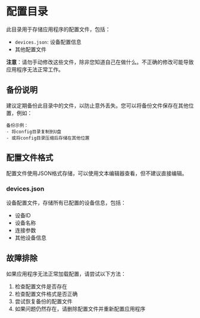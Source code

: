 # 配置目录

此目录用于存储应用程序的配置文件，包括：

- `devices.json`: 设备配置信息
- 其他配置文件

**注意**：请勿手动修改这些文件，除非您知道自己在做什么。不正确的修改可能导致应用程序无法正常工作。

## 备份说明

建议定期备份此目录中的文件，以防止意外丢失。您可以将备份文件保存在其他位置，例如：

```
备份示例：
- 将config目录复制到U盘
- 或将config目录压缩后存储在其他位置
```

## 配置文件格式

配置文件使用JSON格式存储，可以使用文本编辑器查看，但不建议直接编辑。

### devices.json

设备配置文件，存储所有已配置的设备信息，包括：

- 设备ID
- 设备名称
- 连接参数
- 其他设备信息

## 故障排除

如果应用程序无法正常加载配置，请尝试以下方法：

1. 检查配置文件是否存在
2. 检查配置文件格式是否正确
3. 尝试恢复备份的配置文件
4. 如果问题仍然存在，请删除配置文件并重新配置应用程序 